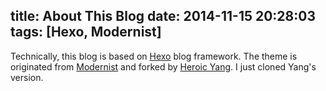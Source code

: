 title: About This Blog
date: 2014-11-15 20:28:03
tags: [Hexo, Modernist]
---
Technically, this blog is based on [Hexo](http://hexo.io/) blog framework. The theme is originated from [Modernist](http://orderedlist.github.io/modernist/) and forked by [Heroic Yang](http://heroicyang.com/2013/05/22/hexo-theme-modernist/). I just cloned Yang's version.